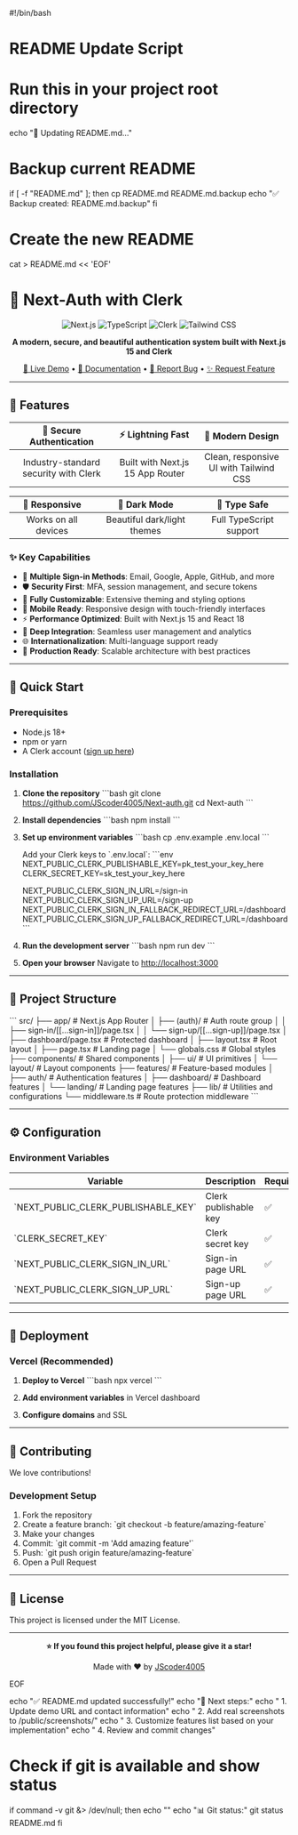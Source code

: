 #!/bin/bash

# README Update Script

# Run this in your project root directory

echo "🚀 Updating README.md..."

# Backup current README

if [ -f "README.md" ]; then
cp README.md README.md.backup
echo "✅ Backup created: README.md.backup"
fi

# Create the new README

cat > README.md << 'EOF'

# 🔐 Next-Auth with Clerk

<div align="center">

![Next.js](https://img.shields.io/badge/Next.js-15.0-black?style=for-the-badge&logo=next.js&logoColor=white)
![TypeScript](https://img.shields.io/badge/TypeScript-5.0-blue?style=for-the-badge&logo=typescript&logoColor=white)
![Clerk](https://img.shields.io/badge/Clerk-Auth-purple?style=for-the-badge&logo=clerk&logoColor=white)
![Tailwind CSS](https://img.shields.io/badge/Tailwind-CSS-38B2AC?style=for-the-badge&logo=tailwind-css&logoColor=white)

**A modern, secure, and beautiful authentication system built with Next.js 15 and Clerk**

[🚀 Live Demo](https://your-demo-link.vercel.app) • [📖 Documentation](https://clerk.com/docs) • [🐛 Report Bug](https://github.com/JScoder4005/Next-auth/issues) • [✨ Request Feature](https://github.com/JScoder4005/Next-auth/issues)

</div>

---

## 🌟 Features

<div align="center">

|     🔐 **Secure Authentication**      |      ⚡ **Lightning Fast**       |          🎨 **Modern Design**          |
| :-----------------------------------: | :------------------------------: | :------------------------------------: |
| Industry-standard security with Clerk | Built with Next.js 15 App Router | Clean, responsive UI with Tailwind CSS |

|  📱 **Responsive**   |      🌙 **Dark Mode**       |    🎯 **Type Safe**     |
| :------------------: | :-------------------------: | :---------------------: |
| Works on all devices | Beautiful dark/light themes | Full TypeScript support |

</div>

### ✨ Key Capabilities

- 🔑 **Multiple Sign-in Methods**: Email, Google, Apple, GitHub, and more
- 🛡️ **Security First**: MFA, session management, and secure tokens
- 🎨 **Fully Customizable**: Extensive theming and styling options
- 📱 **Mobile Ready**: Responsive design with touch-friendly interfaces
- ⚡ **Performance Optimized**: Built with Next.js 15 and React 18
- 🔗 **Deep Integration**: Seamless user management and analytics
- 🌐 **Internationalization**: Multi-language support ready
- 🚀 **Production Ready**: Scalable architecture with best practices

---

## 🚀 Quick Start

### Prerequisites

- Node.js 18+
- npm or yarn
- A Clerk account ([sign up here](https://clerk.com))

### Installation

1. **Clone the repository**
   \`\`\`bash
   git clone https://github.com/JScoder4005/Next-auth.git
   cd Next-auth
   \`\`\`

2. **Install dependencies**
   \`\`\`bash
   npm install
   \`\`\`

3. **Set up environment variables**
   \`\`\`bash
   cp .env.example .env.local
   \`\`\`

   Add your Clerk keys to \`.env.local\`:
   \`\`\`env
   NEXT_PUBLIC_CLERK_PUBLISHABLE_KEY=pk_test_your_key_here
   CLERK_SECRET_KEY=sk_test_your_key_here

   NEXT_PUBLIC_CLERK_SIGN_IN_URL=/sign-in
   NEXT_PUBLIC_CLERK_SIGN_UP_URL=/sign-up
   NEXT_PUBLIC_CLERK_SIGN_IN_FALLBACK_REDIRECT_URL=/dashboard
   NEXT_PUBLIC_CLERK_SIGN_UP_FALLBACK_REDIRECT_URL=/dashboard
   \`\`\`

4. **Run the development server**
   \`\`\`bash
   npm run dev
   \`\`\`

5. **Open your browser**
   Navigate to [http://localhost:3000](http://localhost:3000)

---

## 📁 Project Structure

\`\`\`
src/
├── app/ # Next.js App Router
│ ├── (auth)/ # Auth route group
│ │ ├── sign-in/[[...sign-in]]/page.tsx
│ │ └── sign-up/[[...sign-up]]/page.tsx
│ ├── dashboard/page.tsx # Protected dashboard
│ ├── layout.tsx # Root layout
│ ├── page.tsx # Landing page
│ └── globals.css # Global styles
├── components/ # Shared components
│ ├── ui/ # UI primitives
│ └── layout/ # Layout components
├── features/ # Feature-based modules
│ ├── auth/ # Authentication features
│ ├── dashboard/ # Dashboard features
│ └── landing/ # Landing page features
├── lib/ # Utilities and configurations
└── middleware.ts # Route protection middleware
\`\`\`

---

## ⚙️ Configuration

### Environment Variables

| Variable                              | Description           | Required |
| ------------------------------------- | --------------------- | -------- |
| \`NEXT_PUBLIC_CLERK_PUBLISHABLE_KEY\` | Clerk publishable key | ✅       |
| \`CLERK_SECRET_KEY\`                  | Clerk secret key      | ✅       |
| \`NEXT_PUBLIC_CLERK_SIGN_IN_URL\`     | Sign-in page URL      | ✅       |
| \`NEXT_PUBLIC_CLERK_SIGN_UP_URL\`     | Sign-up page URL      | ✅       |

---

## 🚀 Deployment

### Vercel (Recommended)

1. **Deploy to Vercel**
   \`\`\`bash
   npx vercel
   \`\`\`

2. **Add environment variables** in Vercel dashboard

3. **Configure domains** and SSL

---

## 🤝 Contributing

We love contributions!

### Development Setup

1. Fork the repository
2. Create a feature branch: \`git checkout -b feature/amazing-feature\`
3. Make your changes
4. Commit: \`git commit -m 'Add amazing feature'\`
5. Push: \`git push origin feature/amazing-feature\`
6. Open a Pull Request

---

## 📄 License

This project is licensed under the MIT License.

---

<div align="center">

**⭐ If you found this project helpful, please give it a star!**

Made with ❤️ by [JScoder4005](https://github.com/JScoder4005)

</div>
EOF

echo "✅ README.md updated successfully!"
echo "📝 Next steps:"
echo " 1. Update demo URL and contact information"
echo " 2. Add real screenshots to /public/screenshots/"
echo " 3. Customize features list based on your implementation"
echo " 4. Review and commit changes"

# Check if git is available and show status

if command -v git &> /dev/null; then
echo ""
echo "📊 Git status:"
git status README.md
fi

